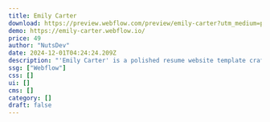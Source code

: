 ```yaml
---
title: Emily Carter
download: https://preview.webflow.com/preview/emily-carter?utm_medium=preview_link&utm_source=designer&utm_content=emily-carter&preview=169086cbcdeef266658d874dab463b08&workflow=preview
demo: https://emily-carter.webflow.io/
price: 49
author: "NutsDev"
date: 2024-12-01T04:24:24.209Z
description: "'Emily Carter' is a polished resume website template crafted to highlight your medical expertise with clarity and professionalism. Featuring clean typography and customizable sections, it’s perfect for showcasing your experience and skills."
ssg: ["Webflow"]
css: []
ui: []
cms: []
category: []
draft: false
---
```

